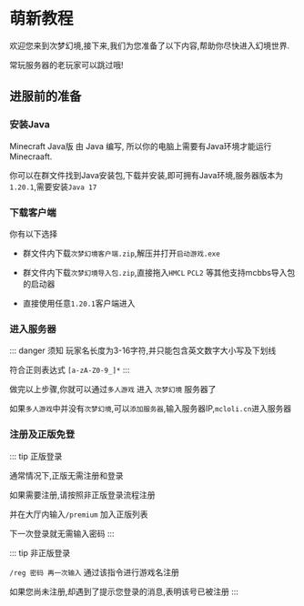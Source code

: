 # 萌新教程

欢迎您来到次梦幻境,接下来,我们为您准备了以下内容,帮助你尽快进入幻境世界.

常玩服务器的老玩家可以跳过哦!

## 进服前的准备

### 安装Java

Minecraft Java版 由 Java 编写, 所以你的电脑上需要有Java环境才能运行Minecraaft.

你可以在群文件找到Java安装包,下载并安装,即可拥有Java环境,服务器版本为`1.20.1`,需要安装`Java 17`

### 下载客户端

你有以下选择

- 群文件内下载`次梦幻境客户端.zip`,解压并打开`启动游戏.exe`

- 群文件内下载`次梦幻境导入包.zip`,直接拖入`HMCL` `PCL2` 等其他支持mcbbs导入包的启动器

- 直接使用任意`1.20.1`客户端进入

### 进入服务器

::: danger 须知
玩家名长度为3-16字符,并只能包含英文数字大小写及下划线

符合正则表达式 `[a-zA-Z0-9_]*`
:::

做完以上步骤,你就可以通过`多人游戏` 进入 `次梦幻境` 服务器了

如果`多人游戏`中并没有`次梦幻境`,可以`添加服务器`,输入服务器IP,`mcloli.cn`进入服务器


### 注册及正版免登

::: tip 正版登录

通常情况下,正版无需注册和登录

如果需要注册,请按照非正版登录流程注册

并在大厅内输入`/premium` 加入正版列表

下一次登录就无需输入密码
:::

::: tip 非正版登录

`/reg 密码 再一次输入` 通过该指令进行游戏名注册

如果您尚未注册,却遇到了提示您登录的消息,表明该号已被注册
:::
